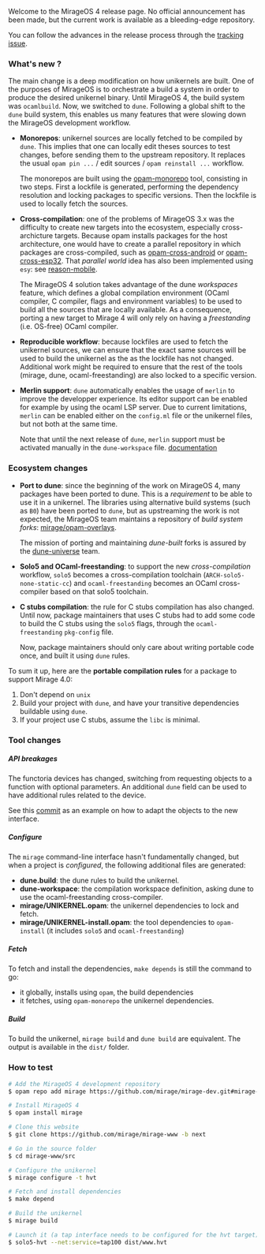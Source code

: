 Welcome to the MirageOS 4 release page. No official announcement has been made, 
but the current work is available as a bleeding-edge repository.

You can follow the advances in the release process through the 
[tracking issue](https://github.com/mirage/mirage/issues/1217).

### What's new ?

The main change is a deep modification on how unikernels are built. One of the 
purposes of MirageOS is to orchestrate a build a system in order to produce the desired
unikernel binary. Until MirageOS 4, the build system was `ocamlbuild`. Now, we switched 
to `dune`. Following a global shift to the `dune` build system, this enables us many 
features that were slowing down the MirageOS development workflow.

- **Monorepos**: unikernel sources are locally fetched to be compiled by `dune`. This 
  implies that one can locally edit theses sources to test changes, before sending them
  to the upstream repository. It replaces the usual `opam pin ...` / edit sources /
  `opam reinstall ...` workflow.

  The monorepos are built using the [opam-monorepo](https://github.com/ocamllabs/opam-monorepo) 
  tool, consisting in two steps. First a lockfile is generated, performing the 
  dependency resolution and locking packages to specific versions. Then the lockfile is 
  used to locally fetch the sources.

- **Cross-compilation**: one of the problems of MirageOS 3.x was the difficulty to create
  new targets into the ecosystem, especially cross-archicture targets. Because opam 
  installs packages for the host architecture, one would have to create a parallel 
  repository in which packages are cross-compiled, such as 
  [opam-cross-android](https://github.com/ocaml-cross/opam-cross-android) or 
  [opam-cross-esp32](https://github.com/well-typed-lightbulbs/opam-cross-esp32). That 
  _parallel world_ idea has also been implemented using `esy`: see 
  [reason-mobile](https://github.com/EduardoRFS/reason-mobile).

  The MirageOS 4 solution takes advantage of the dune _workspaces_ feature, which 
  defines a global compilation environment (OCaml compiler, C compiler, flags and 
  environment variables) to be used to build all the sources that are locally available.
  As a consequence, porting a new target to Mirage 4 will only rely on having a 
  _freestanding_ (i.e. OS-free) OCaml compiler. 

- **Reproducible workflow**: because lockfiles are used to fetch the unikernel sources,
  we can ensure that the exact same sources will be used to build the unikernel as the as
  the lockfile has not changed. Additional work might be required to ensure that the 
  rest of the tools (mirage, dune, ocaml-freestanding) are also locked to a specific 
  version.

- **Merlin support**: `dune` automatically enables the usage of `merlin` to improve the
  developper experience. Its editor support can be enabled for example by using the ocaml
  LSP server. Due to current limitations, `merlin` can be enabled either on the 
  `config.ml` file or the unikernel files, but not both at the same time.

  Note that until the next release of `dune`, `merlin` support must be activated manually 
  in the `dune-workspace` file. [documentation](https://dune.readthedocs.io/en/stable/dune-files.html#context)

### Ecosystem changes

- **Port to dune**: since the beginning of the work on MirageOS 4, many packages have
  been ported to dune. This is a _requirement_ to be able to use it in a unikernel. 
  The libraries using alternative build systems (such as `B0`) have been ported to `dune`,
  but as upstreaming the work is not expected, the MirageOS team maintains a repository
  of _build system forks_: [mirage/opam-overlays](https://github.com/mirage/opam-overlays). 

  The mission of porting and maintaining _dune-built_ forks is assured by the 
  [dune-universe](https://github.com/dune-universe) team.

- **Solo5 and OCaml-freestanding**: to support the new _cross-compilation_ workflow, 
  `solo5` becomes a cross-compilation toolchain (`ARCH-solo5-none-static-cc`) and 
  `ocaml-freestanding` becomes an OCaml cross-compiler based on that solo5 toolchain. 

- **C stubs compilation**: the rule for C stubs compilation has also changed. Until now,
  package maintainers that uses C stubs had to add some code to build the C stubs using the
  `solo5` flags, through the `ocaml-freestanding` `pkg-config` file.

  Now, package maintainers should only care about writing portable code once, and built it 
  using `dune` rules.


To sum it up, here are the **portable compilation rules** for a package to support Mirage 4.0: 
1) Don't depend on `unix`
2) Build your project with `dune`, and have your transitive dependencies buildable using `dune`.
3) If your project use C stubs, assume the `libc` is minimal.

### Tool changes

##### API breakages

The functoria devices has changed, switching from requesting objects to a function with optional parameters.
An additional `dune` field can be used to have additional rules related to the device. 

See this [commit](https://github.com/mirage/mirage-skeleton/commit/4d3f7afdcfdff9136cd4e3973afdce9de4934178) as 
an example on how to adapt the objects to the new interface.

##### Configure

The `mirage` command-line interface hasn't fundamentally changed, but when a project is _configured_, 
the following additional files are generated:

- **dune.build**: the dune rules to build the unikernel.
- **dune-workspace**: the compilation workspace definition, asking dune to use the ocaml-freestanding 
  cross-compiler. 
- **mirage/UNIKERNEL.opam**: the unikernel dependencies to lock and fetch.
- **mirage/UNIKERNEL-install.opam**: the tool dependencies to `opam-install` (it includes `solo5` and `ocaml-freestanding`)

##### Fetch

To fetch and install the dependencies, `make depends` is still the command to go:
- it globally, installs using `opam`, the build dependencies
- it fetches, using `opam-monorepo` the unikernel dependencies.

##### Build

To build the unikernel, `mirage build` and `dune build` are equivalent.
The output is available in the `dist/` folder. 

### How to test 

```sh
# Add the MirageOS 4 development repository
$ opam repo add mirage https://github.com/mirage/mirage-dev.git#mirage-4

# Install MirageOS 4
$ opam install mirage

# Clone this website
$ git clone https://github.com/mirage/mirage-www -b next

# Go in the source folder
$ cd mirage-www/src

# Configure the unikernel
$ mirage configure -t hvt

# Fetch and install dependencies
$ make depend

# Build the unikernel
$ mirage build

# Launch it (a tap interface needs to be configured for the hvt target)
$ solo5-hvt --net:service=tap100 dist/www.hvt
```
